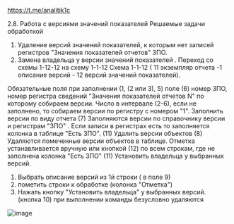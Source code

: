 https://t.me/analitik1c

2.8. Работа с версиями значений показателей
Решаемые задачи обработкой 
1.	Удаление версий значений показателей, к которым нет записей регистров "Значения показателей отчетов" ЗПО.
2.	Замена владельца у версии значений показателей . Переход со схемы 1-12-12 на схему 1-1-12
Схема 1-1-12 ( 11 экземпляр отчета -1 описание версий - 12 версий значений показателей). 

Обязательные поля при заполнении (1, (2 или 3), 5)
поле (6) номер ЗПО, номер регистра сведений "Значения показателей отчетов N" по которому собираем версии.
Число в интервале (2-6), если не заполнено, то собираем версии по регистру с номером "1".
Заполнить версии по виду отчета (7)
Заполняются версии по справочнику версии и регистрам "ЗПО" . Если записи в регистрах есть то заполняется колонка в таблице "Есть ЗПО". (11)
Удалить версии объектов (8) 
Удаляются помеченные версии объектов  в таблице. Отметка устанавливается вручную или кнопкой (12) по всем строкам, где не заполнена колонка "Есть ЗПО" (11)
Установить владельца у выбранных версий.
1.	Выбрать описание версий из 1й строки ( в поле 9)
2.	пометить строки к обработке (колонка "Отметка")
3.	Нажать кнопку "Установить владельца" у выбранных версий. (кнопка 10)
при выполнении команды безусловно удаляются 

![image](https://user-images.githubusercontent.com/5235515/117283589-9a1a9100-ae6e-11eb-8c53-3ce92d9162a5.png)

